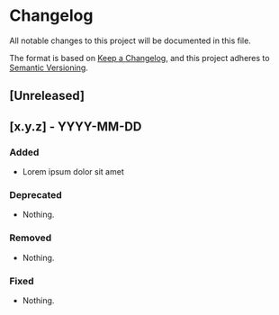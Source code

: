 # Changelog
All notable changes to this project will be documented in this file.

The format is based on [Keep a Changelog](https://keepachangelog.com/en/1.0.0/),
and this project adheres to [Semantic Versioning](https://semver.org/spec/v2.0.0.html).

## [Unreleased]

## [x.y.z] - YYYY-MM-DD

### Added
- Lorem ipsum dolor sit amet

### Deprecated
- Nothing.

### Removed
- Nothing.

### Fixed
- Nothing.
